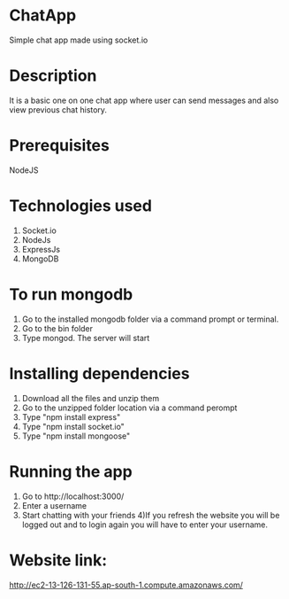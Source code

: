 
# ChatApp
Simple chat app made using socket.io 

# Description
It is a basic one on one chat app where user can send messages and also view previous chat history.

# Prerequisites
NodeJS

# Technologies used
1) Socket.io
2) NodeJs
3) ExpressJs
4) MongoDB

# To run mongodb
1) Go to the installed mongodb folder via a command prompt or terminal.
2) Go to the bin folder
3) Type mongod. The server will start

# Installing dependencies
1) Download all the files and unzip them
2) Go to the unzipped folder location via a command perompt
3) Type "npm install express"
4) Type "npm install socket.io"
5) Type "npm install mongoose"

# Running the app
1) Go to http://localhost:3000/
2) Enter a username
3) Start chatting with your friends
4)If you refresh the website you will be logged out and to login again you will have to enter your username.

# Website link:
http://ec2-13-126-131-55.ap-south-1.compute.amazonaws.com/
